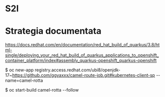 # S2I


 # Strategia documentata

https://docs.redhat.com/en/documentation/red_hat_build_of_quarkus/3.8/html-single/deploying_your_red_hat_build_of_quarkus_applications_to_openshift_container_platform/index#assembly_quarkus-openshift_quarkus-openshift

$ oc new-app registry.access.redhat.com/ubi8/openjdk-17~https://github.com/ggyaxxx/camel-route-job.git#kubernetes-client-sp --name=camel-rotta

$ oc start-build camel-rotta --follow

